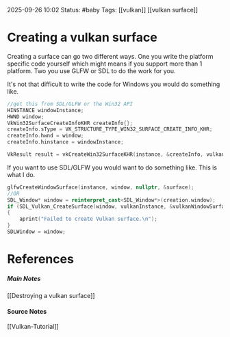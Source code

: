 2025-09-26 10:02
Status: #baby 
Tags: [[vulkan]] [[vulkan surface]]
# Creating a vulkan surface

Creating a surface can go two different ways. One you write the platform specific code yourself which might means if you support more than 1 platform. Two you use GLFW or SDL to do the work for you.

It's not that difficult to write the code for Windows you would do something like.

```c++
//get this from SDL/GLFW or the Win32 API
HINSTANCE windowInstance;
HWND window;
VkWin32SurfaceCreateInfoKHR createInfo{};
createInfo.sType = VK_STRUCTURE_TYPE_WIN32_SURFACE_CREATE_INFO_KHR;
createInfo.hwnd = window;
createInfo.hinstance = windowInstance;

VkResult result = vkCreateWin32SurfaceKHR(instance, &createInfo, vulkanAllocatorCallback, &surface);
```

If you want to use SDL/GLFW you would want to do something like. This is what I do.

```c++
glfwCreateWindowSurface(instance, window, nullptr, &surface);
//OR
SDL_Window* window = reinterpret_cast<SDL_Window*>(creation.window);
if (SDL_Vulkan_CreateSurface(window, vulkanInstance, &vulkanWindowSurface) == SDL_FALSE)
{
    aprint("Failed to create Vulkan surface.\n");
}
SDLWindow = window;
```
# References
##### Main Notes
[[Destroying a vulkan surface]]
#### Source Notes
[[Vulkan-Tutorial]]